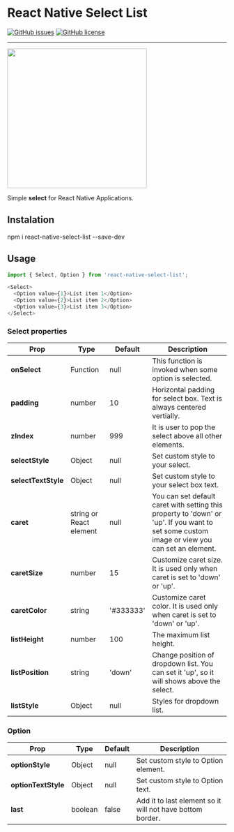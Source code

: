 # React Native Select List
[![GitHub issues](https://img.shields.io/github/issues/georgest/react-native-select-list.svg)](https://github.com/georgest/react-native-select-list/issues)
[![GitHub license](https://img.shields.io/badge/license-MIT-blue.svg)](https://raw.githubusercontent.com/georgest/react-native-select-list/blob/master/LICENSE)
___

<img src="http://georgest.me/images/projects/react-native-select-list/demo.jpg" width="320" />

Simple **select** for React Native Applications.

## Instalation

npm i react-native-select-list --save-dev

## Usage

```js
import { Select, Option } from 'react-native-select-list';

<Select>
  <Option value={1}>List item 1</Option>
  <Option value={2}>List item 2</Option>
  <Option value={3}>List item 3</Option>
</Select>
```

### Select properties

| Prop | Type | Default | Description |
| --- | --- | --- | --- |
| **onSelect** | Function | null | This function is invoked when some option is selected. |
| **padding** | number | 10 | Horizontal padding for select box. Text is always centered vertially. |
| **zIndex** | number | 999 | It is user to pop the select above all other elements. |
| **selectStyle** | Object | null | Set custom style to your select. |
| **selectTextStyle** | Object | null | Set custom style to your select box text. |
| **caret** | string or React element | null | You can set default caret with setting this property to 'down'  or 'up'. If you want to set some custom image or view you can set an element. |
| **caretSize** | number | 15 | Customize caret size. It is used only when caret is set to 'down' or 'up'. |
| **caretColor** | string | '#333333' | Customize caret color. It is used only when caret is set to 'down' or 'up'. |
| **listHeight** | number | 100 | The maximum list height.
| **listPosition** | string | 'down' | Change position of dropdown list. You can set it 'up', so it will shows above the select. |
| **listStyle** | Object | null | Styles for dropdown list.

### Option

| Prop | Type | Default | Description |
| --- | --- | --- | --- |
| **optionStyle** | Object | null | Set custom style to Option element. |
| **optionTextStyle** | Object | null | Set custom style to Option text. |
| **last** | boolean | false | Add it to last element so it will not have bottom border. |
